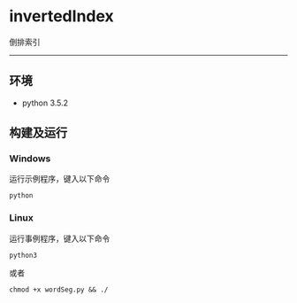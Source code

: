 
# invertedIndex
倒排索引

---------


## 环境
+ python 3.5.2


## 构建及运行

### Windows
运行示例程序，键入以下命令

    python

### Linux
运行事例程序，键入以下命令

    python3

或者

    chmod +x wordSeg.py && ./
